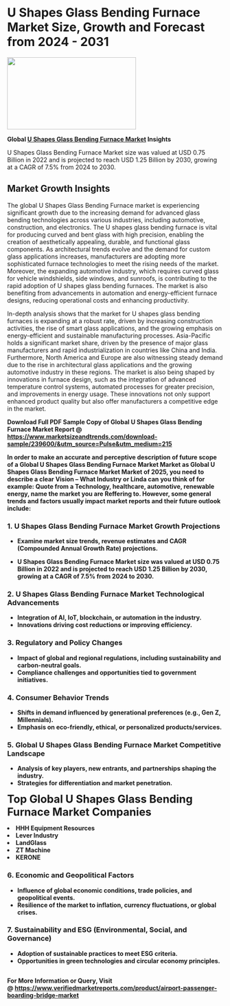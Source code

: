 <H1>U Shapes Glass Bending Furnace Market Size, Growth and Forecast from 2024 - 2031</H1><img class="aligncenter size-medium wp-image-584254" src="https://thirdeyenews.in/wp-content/uploads/2024/09/Global-Market-Research-300x168.jpeg" alt="" width="300" height="168" /><p><strong>Global&nbsp;<a href="https://www.marketsizeandtrends.com/download-sample/239600/&amp;utm_source=Pulse&amp;utm_medium=215">U Shapes Glass Bending Furnace Market</a> Insights</strong></p><p>U Shapes Glass Bending Furnace Market size was valued at USD 0.75 Billion in 2022 and is projected to reach USD 1.25 Billion by 2030, growing at a CAGR of 7.5% from 2024 to 2030.</p><p><h2>Market Growth Insights</h2> <p>The global U Shapes Glass Bending Furnace market is experiencing significant growth due to the increasing demand for advanced glass bending technologies across various industries, including automotive, construction, and electronics. The U shapes glass bending furnace is vital for producing curved and bent glass with high precision, enabling the creation of aesthetically appealing, durable, and functional glass components. As architectural trends evolve and the demand for custom glass applications increases, manufacturers are adopting more sophisticated furnace technologies to meet the rising needs of the market. Moreover, the expanding automotive industry, which requires curved glass for vehicle windshields, side windows, and sunroofs, is contributing to the rapid adoption of U shapes glass bending furnaces. The market is also benefiting from advancements in automation and energy-efficient furnace designs, reducing operational costs and enhancing productivity.</p> <p><strong></strong></p> <p>In-depth analysis shows that the market for U shapes glass bending furnaces is expanding at a robust rate, driven by increasing construction activities, the rise of smart glass applications, and the growing emphasis on energy-efficient and sustainable manufacturing processes. Asia-Pacific holds a significant market share, driven by the presence of major glass manufacturers and rapid industrialization in countries like China and India. Furthermore, North America and Europe are also witnessing steady demand due to the rise in architectural glass applications and the growing automotive industry in these regions. The market is also being shaped by innovations in furnace design, such as the integration of advanced temperature control systems, automated processes for greater precision, and improvements in energy usage. These innovations not only support enhanced product quality but also offer manufacturers a competitive edge in the market.</p> <p><strong></p><p><span class=""><strong>Download Full PDF Sample Copy of Global U Shapes Glass Bending Furnace Market Report</strong> @ <a href="https://www.marketsizeandtrends.com/download-sample/239600/&amp;utm_source=Pulse&amp;utm_medium=215" target="_blank">https://www.marketsizeandtrends.com/download-sample/239600/&amp;utm_source=Pulse&amp;utm_medium=215</a></span></p><p>In order to make an accurate and perceptive description of future scope of a Global&nbsp;U Shapes Glass Bending Furnace Market Market as Global&nbsp;U Shapes Glass Bending Furnace Market Market of 2025, you need to describe a clear Vision &ndash; What Industry or Linda can you think of for example: Quote from a Technology, healthcare, automotive, renewable energy, name the market you are Reffering to. However, some general trends and factors usually impact market reports and their future outlook include:</p><h3>1.&nbsp;<strong>U Shapes Glass Bending Furnace Market Growth Projections</strong></h3><ul><li>Examine market size trends, revenue estimates and CAGR (Compounded Annual Growth Rate) projections.</li><li><p>U Shapes Glass Bending Furnace Market size was valued at USD 0.75 Billion in 2022 and is projected to reach USD 1.25 Billion by 2030, growing at a CAGR of 7.5% from 2024 to 2030.</p></li></ul><h3>2.&nbsp;<strong>U Shapes Glass Bending Furnace Market Technological Advancements</strong></h3><ul><li>Integration of AI, IoT, blockchain, or automation in the industry.</li><li>Innovations driving cost reductions or improving efficiency.</li></ul><h3>3.&nbsp;<strong>Regulatory and Policy Changes</strong></h3><ul><li>Impact of global and regional regulations, including sustainability and carbon-neutral goals.</li><li>Compliance challenges and opportunities tied to government initiatives.</li></ul><h3>4.&nbsp;<strong>Consumer Behavior Trends</strong></h3><ul><li>Shifts in demand influenced by generational preferences (e.g., Gen Z, Millennials).</li><li>Emphasis on eco-friendly, ethical, or personalized products/services.</li></ul><h3>5.&nbsp;<strong>Global U Shapes Glass Bending Furnace Market Competitive Landscape</strong></h3><ul><li>Analysis of key players, new entrants, and partnerships shaping the industry.</li><li>Strategies for differentiation and market penetration.</li></ul><p data-pm-slice="1 1 []"><span style="color: inherit; font-family: inherit; font-size: 25px;">Top Global U Shapes Glass Bending Furnace Market Companies</span></p><div class="" data-test-id=""><p><li>HHH Equipment Resources</li><li> Lever Industry</li><li> LandGlass</li><li> ZT Machine</li><li> KERONE</li></p></div><h3>6.&nbsp;<strong>Economic and Geopolitical Factors</strong></h3><ul><li>Influence of global economic conditions, trade policies, and geopolitical events.</li><li>Resilience of the market to inflation, currency fluctuations, or global crises.</li></ul><h3>7.&nbsp;<strong>Sustainability and ESG (Environmental, Social, and Governance)</strong></h3><ul><li>Adoption of sustainable practices to meet ESG criteria.</li><li>Opportunities in green technologies and circular economy principles.</li></ul><h2><strong style="font-size: 14px;">For More Information or Query, Visit @&nbsp;</strong><a style="background-color: #ffffff; font-size: 14px;" href="https://www.marketsizeandtrends.com/report/u-shapes-glass-bending-furnace-market/" target="_blank">https://www.verifiedmarketreports.com/product/airport-passenger-boarding-bridge-market</a></h2>
